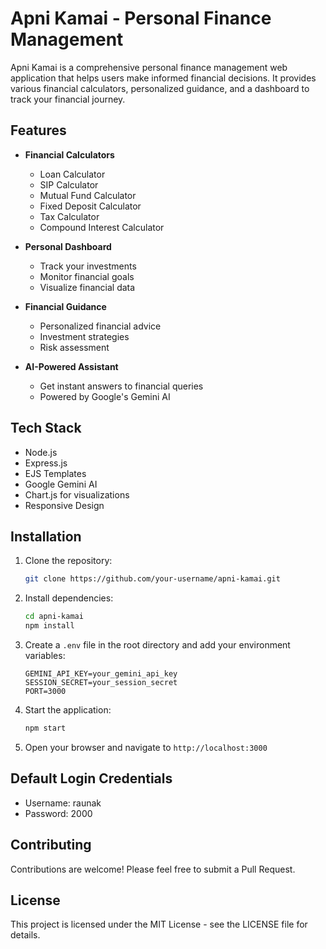 # Apni Kamai - Personal Finance Management

Apni Kamai is a comprehensive personal finance management web application that helps users make informed financial decisions. It provides various financial calculators, personalized guidance, and a dashboard to track your financial journey.

## Features

- **Financial Calculators**
  - Loan Calculator
  - SIP Calculator
  - Mutual Fund Calculator
  - Fixed Deposit Calculator
  - Tax Calculator
  - Compound Interest Calculator

- **Personal Dashboard**
  - Track your investments
  - Monitor financial goals
  - Visualize financial data

- **Financial Guidance**
  - Personalized financial advice
  - Investment strategies
  - Risk assessment

- **AI-Powered Assistant**
  - Get instant answers to financial queries
  - Powered by Google's Gemini AI

## Tech Stack

- Node.js
- Express.js
- EJS Templates
- Google Gemini AI
- Chart.js for visualizations
- Responsive Design

## Installation

1. Clone the repository:
   ```bash
   git clone https://github.com/your-username/apni-kamai.git
   ```

2. Install dependencies:
   ```bash
   cd apni-kamai
   npm install
   ```

3. Create a `.env` file in the root directory and add your environment variables:
   ```
   GEMINI_API_KEY=your_gemini_api_key
   SESSION_SECRET=your_session_secret
   PORT=3000
   ```

4. Start the application:
   ```bash
   npm start
   ```

5. Open your browser and navigate to `http://localhost:3000`

## Default Login Credentials

- Username: raunak
- Password: 2000

## Contributing

Contributions are welcome! Please feel free to submit a Pull Request.

## License

This project is licensed under the MIT License - see the LICENSE file for details. 